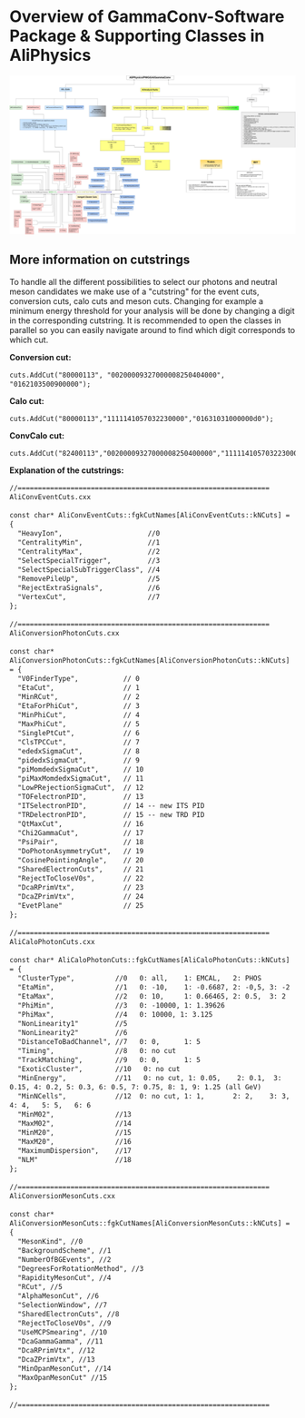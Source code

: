 # Overview of GammaConv-Software Package & Supporting Classes in AliPhysics

![](/assets/overview_gammaconv_AliPhysicsMergedAna.jpg)

## More information on cutstrings

To handle all the different possibilities to select our photons and neutral meson candidates we make use of a "cutstring" for the event cuts, conversion cuts, calo cuts and meson cuts. Changing for example a minimum energy threshold for your analysis will be done by changing a digit in the corresponding cutstring. It is recommended to open the classes in parallel so you can easily navigate around to find which digit corresponds to which cut.

**Conversion cut:**

```
cuts.AddCut("80000113", "00200009327000008250404000", "0162103500900000");
```

**Calo cut:**

```
cuts.AddCut("80000113","1111141057032230000","01631031000000d0");
```

**ConvCalo cut:**

```
cuts.AddCut("82400113","00200009327000008250400000","1111141057032230000","0163103100000010");
```

**Explanation of the cutstrings:**

```
//==============================================================
AliConvEventCuts.cxx

const char* AliConvEventCuts::fgkCutNames[AliConvEventCuts::kNCuts] = {
  "HeavyIon",                     //0
  "CentralityMin",                //1
  "CentralityMax",                //2
  "SelectSpecialTrigger",         //3
  "SelectSpecialSubTriggerClass", //4
  "RemovePileUp",                 //5
  "RejectExtraSignals",           //6
  "VertexCut",                    //7
};

//==============================================================
AliConversionPhotonCuts.cxx

const char* AliConversionPhotonCuts::fgkCutNames[AliConversionPhotonCuts::kNCuts] = {
  "V0FinderType",           // 0
  "EtaCut",                 // 1
  "MinRCut",                // 2
  "EtaForPhiCut",           // 3
  "MinPhiCut",              // 4
  "MaxPhiCut",              // 5
  "SinglePtCut",            // 6
  "ClsTPCCut",              // 7
  "ededxSigmaCut",          // 8
  "pidedxSigmaCut",         // 9
  "piMomdedxSigmaCut",      // 10
  "piMaxMomdedxSigmaCut",   // 11
  "LowPRejectionSigmaCut",  // 12
  "TOFelectronPID",         // 13
  "ITSelectronPID",         // 14 -- new ITS PID
  "TRDelectronPID",         // 15 -- new TRD PID
  "QtMaxCut",               // 16
  "Chi2GammaCut",           // 17
  "PsiPair",                // 18
  "DoPhotonAsymmetryCut",   // 19
  "CosinePointingAngle",    // 20
  "SharedElectronCuts",     // 21
  "RejectToCloseV0s",       // 22
  "DcaRPrimVtx",            // 23
  "DcaZPrimVtx",            // 24
  "EvetPlane"               // 25
};

//==============================================================
AliCaloPhotonCuts.cxx

const char* AliCaloPhotonCuts::fgkCutNames[AliCaloPhotonCuts::kNCuts] = {
  "ClusterType",          //0   0: all,    1: EMCAL,   2: PHOS
  "EtaMin",               //1   0: -10,    1: -0.6687, 2: -0,5, 3: -2
  "EtaMax",               //2   0: 10,     1: 0.66465, 2: 0.5,  3: 2
  "PhiMin",               //3   0: -10000, 1: 1.39626
  "PhiMax",               //4   0: 10000, 1: 3.125
  "NonLinearity1"         //5
  "NonLinearity2"         //6
  "DistanceToBadChannel", //7   0: 0,      1: 5
  "Timing",               //8   0: no cut
  "TrackMatching",        //9   0: 0,      1: 5
  "ExoticCluster",        //10   0: no cut
  "MinEnergy",            //11   0: no cut, 1: 0.05,    2: 0.1,  3: 0.15, 4: 0.2, 5: 0.3, 6: 0.5, 7: 0.75, 8: 1, 9: 1.25 (all GeV)
  "MinNCells",            //12  0: no cut, 1: 1,       2: 2,    3: 3,    4: 4,   5: 5,   6: 6
  "MinM02",               //13
  "MaxM02",               //14
  "MinM20",               //15
  "MaxM20",               //16
  "MaximumDispersion",    //17
  "NLM"                   //18
};

//==============================================================
AliConversionMesonCuts.cxx

const char* AliConversionMesonCuts::fgkCutNames[AliConversionMesonCuts::kNCuts] = {
  "MesonKind", //0
  "BackgroundScheme", //1
  "NumberOfBGEvents", //2
  "DegreesForRotationMethod", //3
  "RapidityMesonCut", //4
  "RCut", //5
  "AlphaMesonCut", //6
  "SelectionWindow", //7
  "SharedElectronCuts", //8
  "RejectToCloseV0s", //9
  "UseMCPSmearing", //10
  "DcaGammaGamma", //11
  "DcaRPrimVtx", //12
  "DcaZPrimVtx", //13
  "MinOpanMesonCut", //14
  "MaxOpanMesonCut" //15
};

//==============================================================
```



